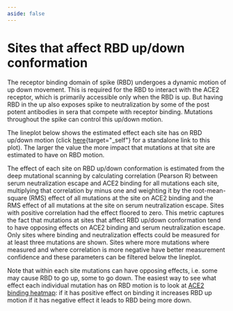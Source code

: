 ```yaml
---
aside: false
---
```


# Sites that affect RBD up/down conformation

The receptor binding domain of spike (RBD) undergoes a dynamic motion of up down movement. This is required for the RBD to interact with the ACE2 receptor, which is primarily accessible only when the RBD is up. But having RBD in the up also exposes spike to neutralization by some of the post potent antibodies in sera that compete with receptor binding. Mutations throughout the spike can control this up/down motion. 

The lineplot below shows the estimated effect each site has on RBD up/down motion (click [here](htmls/RBD_up_down_chart_html.html){target="_self"} for a standalone link to this plot). The larger the value the more impact that mutations at that site are estimated to have on RBD motion. 

The effect of each site on RBD up/down conformation is estimated from the deep mutational scanning by calculating correlation (Pearson R) between serum neutralization escape and ACE2 binding for all mutations each site, multiplying that correlation by minus one and weighting it by the root-mean-square (RMS) effect of all mutations at the site on ACE2 binding and the RMS effect of all mutations at the site on serum neutralization escape. Sites with positive correlation had the effect floored to zero. This metric captures the fact that mutations at sites that affect RBD up/down conformation tend to have opposing effects on ACE2 binding and serum neutralization escape. Only sites where binding and neutralization effects could be measured for at least three mutations are shown. Sites where more mutations where measured and where correlation is more negative have better measurement confidence and these parameters can be filtered below the lineplot. 

Note that within each site mutations can have opposing effects, i.e. some may cause RBD to go up, some to go down. The easiest way to see what effect each individual mutation has on RBD motion is to look at [ACE2 binding heatmap](/receptor_binding): if it has positive effect on binding it increases RBD up motion if it has negative effect it leads to RBD being more down.

<Figure caption="Effects of mutations on  RBD up/down motion">
    <Altair :showShadow="true" :spec-url="'htmls/RBD_up_down_chart_html.html'"></Altair>
</Figure>
